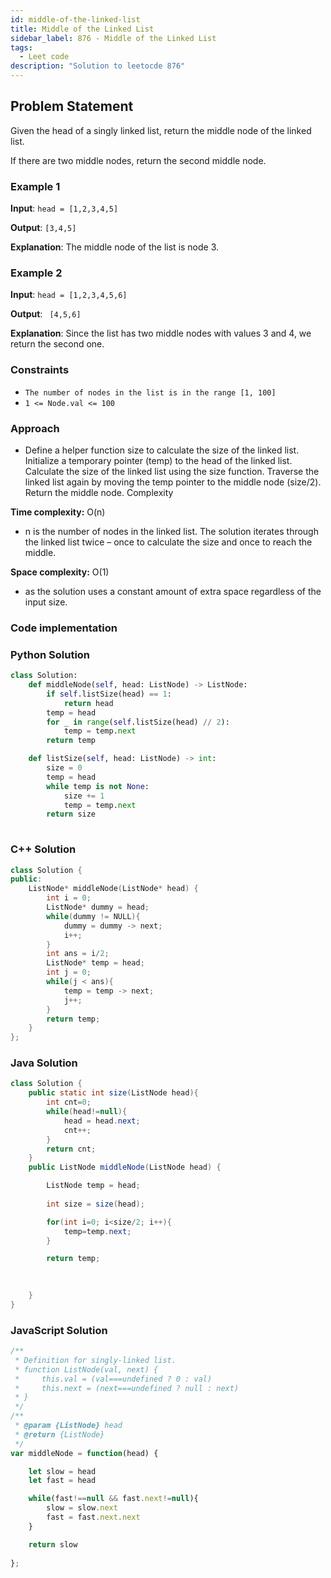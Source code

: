 ```yaml
---
id: middle-of-the-linked-list
title: Middle of the Linked List
sidebar_label: 876 - Middle of the Linked List
tags:
  - Leet code
description: "Solution to leetocde 876"
---
```

    
## Problem Statement
Given the head of a singly linked list, return the middle node of the linked list.

If there are two middle nodes, return the second middle node.

### Example 1

**Input**: `head = [1,2,3,4,5]`

**Output**: `[3,4,5]`

**Explanation**:
The middle node of the list is node 3.

### Example 2

**Input**: `head = [1,2,3,4,5,6]`

**Output**: ` [4,5,6]`

**Explanation**:
Since the list has two middle nodes with values 3 and 4, we return the second one.

### Constraints

- `The number of nodes in the list is in the range [1, 100]`
- `1 <= Node.val <= 100`


### Approach

- Define a helper function size to calculate the size of the linked list.
Initialize a temporary pointer (temp) to the head of the linked list.
Calculate the size of the linked list using the size function.
Traverse the linked list again by moving the temp pointer to the middle node (size/2).
Return the middle node.
Complexity

**Time complexity:** O(n)

- n is the number of nodes in the linked list. The solution iterates through the linked list twice – once to calculate the size and once to reach the middle.

**Space complexity:** O(1)
- as the solution uses a constant amount of extra space regardless of the input size.


### Code implementation

### Python Solution

```python
class Solution:
    def middleNode(self, head: ListNode) -> ListNode:
        if self.listSize(head) == 1:
            return head
        temp = head
        for _ in range(self.listSize(head) // 2):
            temp = temp.next
        return temp

    def listSize(self, head: ListNode) -> int:
        size = 0
        temp = head
        while temp is not None:
            size += 1
            temp = temp.next
        return size
        

```

### C++ Solution

```cpp
class Solution {
public:
    ListNode* middleNode(ListNode* head) {
        int i = 0;
        ListNode* dummy = head;
        while(dummy != NULL){
            dummy = dummy -> next;
            i++;
        }
        int ans = i/2;
        ListNode* temp = head;
        int j = 0;
        while(j < ans){
            temp = temp -> next;
            j++;
        }
        return temp;
    }
};
```

### Java Solution

```java
class Solution {
    public static int size(ListNode head){
        int cnt=0;
        while(head!=null){
            head = head.next;
            cnt++;
        }
        return cnt;
    }
    public ListNode middleNode(ListNode head) {

        ListNode temp = head;
    
        int size = size(head);

        for(int i=0; i<size/2; i++){
            temp=temp.next;
        }

        return temp;

        
        
    }
}

```

### JavaScript Solution

```javascript
/**
 * Definition for singly-linked list.
 * function ListNode(val, next) {
 *     this.val = (val===undefined ? 0 : val)
 *     this.next = (next===undefined ? null : next)
 * }
 */
/**
 * @param {ListNode} head
 * @return {ListNode}
 */
var middleNode = function(head) {

    let slow = head
    let fast = head

    while(fast!==null && fast.next!=null){
        slow = slow.next
        fast = fast.next.next
    }

    return slow
    
};
```